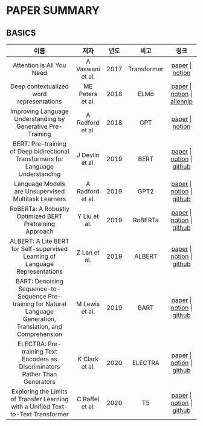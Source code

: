 # PAPER SUMMARY
## BASICS
|이름|저자|년도|비고|링크|
|:---:|:---:|:---:|:---:|:---:|
|Attention is All You Need|A Vaswani et al.|2017|Transformer|[paper](https://arxiv.org/abs/1706.03762) \| [notion](https://www.notion.so/arensis-julia/Attention-Is-All-You-Need-ec1f92159eee4c9a8fc9fd9dc07d7be9)
|Deep contextualized word representations|ME Peters et al.|2018|ELMo|[paper](https://arxiv.org/abs/1802.05365) \| [notion](https://www.notion.so/arensis-julia/Deep-contextualized-word-representations-dcb94abb9c0a4d5d8014d40626ef837a) \| [allennlp](https://allennlp.org/elmo)
|Improving Language Understanding by Generative Pre-Training|A Radford et al.|2018|GPT|[paper](https://www.cs.ubc.ca/~amuham01/LING530/papers/radford2018improving.pdf) \| [notion](https://www.notion.so/arensis-julia/Improving-Language-Understanding-by-Generative-Pre-Training-0b5ca43db12641d5a28b1060ffa99db4)
|BERT: Pre-training of Deep bidirectional Transformers for Language Understanding|J Devlin et al.|2019|BERT|[paper](https://arxiv.org/abs/1810.04805) \| [notion](https://www.notion.so/arensis-julia/BERT-Pre-Training-of-Deep-Bidirectional-Transformers-for-Language-Understanding-366ce4355f6842da9cf2e91e2b953e24) \| [github](https://github.com/google-research/bert)
|Language Models are Unsupervised Multitask Learners|A Radford et al.|2019|GPT2|[paper](https://d4mucfpksywv.cloudfront.net/better-language-models/language_models_are_unsupervised_multitask_learners.pdf) \| [notion](https://www.notion.so/arensis-julia/Language-Models-are-Unsupervised-Multitask-Learners-1d51509d50084d7e886c8c6580ada3d8) \| [github](https://github.com/openai/gpt-2)
|RoBERTa: A Robustly Optimized BERT Pretraining Approach|Y Liu et al.|2019|RoBERTa|[paper](https://arxiv.org/abs/1907.11692) \| [notion](https://www.notion.so/arensis-julia/RoBERTa-A-Robustly-Optimized-BERT-Pretraining-Approach-1e805221f45f419eac6cce36c896fe6e) \| [github](https://github.com/pytorch/fairseq/blob/master/examples/roberta/README.md)
|ALBERT: A Lite BERT for Self-supervised Learning of Language Representations|Z Lan et al.|2019|ALBERT|[paper](https://arxiv.org/abs/1909.11942) \| [notion](https://www.notion.so/arensis-julia/ALBERT-A-Lite-BERT-for-Self-supervised-Learning-of-Language-Representations-f9338e6630254f51aea46370f0902ffa) \| [github](https://github.com/google-research/ALBERT)
|BART: Denoising Sequence-to-Sequence Pre-training for Natural Language Generation, Translation, and Comprehension|M Lewis et al.|2019|BART|[paper](https://arxiv.org/abs/1910.13461) \| [notion](https://www.notion.so/arensis-julia/BART-Denoising-Sequence-to-Sequence-Pre-training-for-Natural-Language-Generation-Translation-and--9168754bb6fd43e1889dadff44fe451e) \| [github](https://github.com/pytorch/fairseq/tree/master/examples/bart)
|ELECTRA: Pre-training Text Encoders as Discriminators Rather Than Generators|K Clark et al.|2020|ELECTRA|[paper](https://arxiv.org/abs/2003.10555) \| [notion](https://www.notion.so/arensis-julia/ELECTRA-Pre-training-Text-Encoders-as-Discriminators-Rather-Than-Generators-bae694ec771c41978196e509b192a9bf) \| [github](https://github.com/google-research/electra)
|Exploring the Limits of Transfer Learning with a Unified Text-to-Text Transformer|C Raffel et al.|2020|T5|[paper](https://arxiv.org/abs/1910.10683) \| [notion](https://www.notion.so/arensis-julia/Exploring-the-Limits-of-Transfer-Learning-with-a-Unified-Text-to-Text-Transformer-497774bb21b346a4bc46564f96d4ffd3) \| [github](https://github.com/google-research/text-to-text-transfer-transformer)
